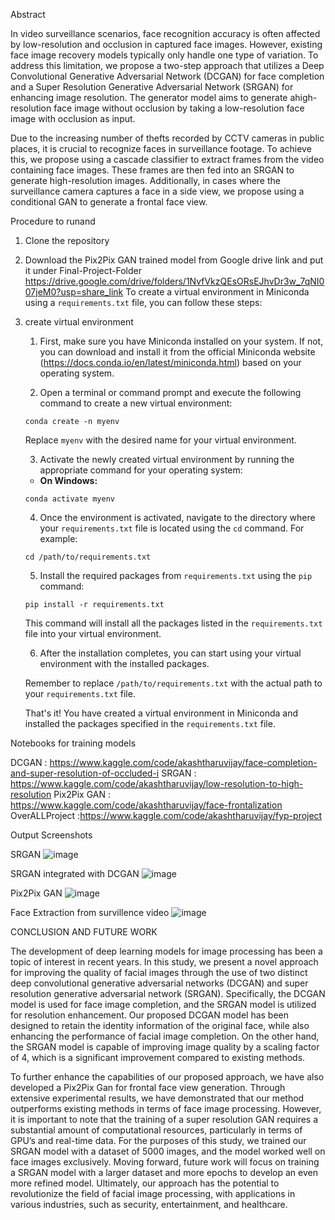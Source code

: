 Abstract 

In video surveillance scenarios, face recognition accuracy is often affected by low-resolution and occlusion in captured face images. However, existing face image recovery models typically only handle one type of variation. To address this limitation, we propose a two-step approach that utilizes a Deep Convolutional Generative Adversarial Network (DCGAN) for face completion and a Super Resolution Generative Adversarial Network (SRGAN) for enhancing image resolution. The generator model aims to generate ahigh-resolution face image without occlusion by taking a low-resolution face image with occlusion as input.

Due to the increasing number of thefts recorded by CCTV cameras in public places, it is crucial to recognize faces in surveillance footage. To achieve this, we propose using a cascade classifier to extract frames from the video containing face images. These frames are then fed into an SRGAN to generate high-resolution images. Additionally, in cases where the surveillance camera captures a face in a side view, we propose using a conditional GAN to generate a frontal face view.

Procedure to runand

1) Clone the repository
2) Download the Pix2Pix GAN trained model from Google drive link and put it under Final-Project-Folder https://drive.google.com/drive/folders/1NvfVkzQEsORsEJhvDr3w_7qNI007jeM0?usp=share_link
To create a virtual environment in Miniconda using a `requirements.txt` file, you can follow these steps:
3) create virtual environment
    1. First, make sure you have Miniconda installed on your system. If not, you can download and install it from the official Miniconda website              (https://docs.conda.io/en/latest/miniconda.html) based on your operating system.

    2. Open a terminal or command prompt and execute the following command to create a new virtual environment:

   ```shell
   conda create -n myenv
   ```

   Replace `myenv` with the desired name for your virtual environment.

    3. Activate the newly created virtual environment by running the appropriate command for your operating system:

    - **On Windows:**

     ```shell
     conda activate myenv
     ```


    4. Once the environment is activated, navigate to the directory where your `requirements.txt` file is located using the `cd` command. For example:

    ```shell
    cd /path/to/requirements.txt
    ```

    5. Install the required packages from `requirements.txt` using the `pip` command:

    ```shell
    pip install -r requirements.txt
    ```

    This command will install all the packages listed in the `requirements.txt` file into your virtual environment.

    6. After the installation completes, you can start using your virtual environment with the installed packages.

    Remember to replace `/path/to/requirements.txt` with the actual path to your `requirements.txt` file.

    That's it! You have created a virtual environment in Miniconda and installed the packages specified in the `requirements.txt` file.

Notebooks for training models

DCGAN           : https://www.kaggle.com/code/akashtharuvijay/face-completion-and-super-resolution-of-occluded-i
SRGAN           : https://www.kaggle.com/code/akashtharuvijay/low-resolution-to-high-resolution
Pix2Pix GAN     : https://www.kaggle.com/code/akashtharuvijay/face-frontalization
OverALLProject  :https://www.kaggle.com/code/akashtharuvijay/fyp-project

Output Screenshots 

SRGAN 
![image](https://github.com/vijaysaravanan1812/Final-Year-Project/assets/61357538/707c03ae-6e20-43d5-88cb-b128ba5eafcb)

SRGAN integrated with DCGAN
![image](https://github.com/vijaysaravanan1812/Final-Year-Project/assets/61357538/8178b1f4-e503-4f47-b38f-b6314b2b4da7)

Pix2Pix GAN
![image](https://github.com/vijaysaravanan1812/Final-Year-Project/assets/61357538/cc2979b5-8a4e-4e0d-867c-e1cf543aa91b)

Face Extraction from survillence video
![image](https://github.com/vijaysaravanan1812/Final-Year-Project/assets/61357538/e929bceb-7ae8-4959-986d-fe981f82cc75)

CONCLUSION AND FUTURE WORK

The development of deep learning models for image processing has
been a topic of interest in recent years. In this study, we present a novel approach
for improving the quality of facial images through the use of two distinct deep
convolutional generative adversarial networks (DCGAN) and super resolution
generative adversarial network (SRGAN). Specifically, the DCGAN model is
used for face image completion, and the SRGAN model is utilized for resolution
enhancement. Our proposed DCGAN model has been designed to retain the
identity information of the original face, while also enhancing the performance
of facial image completion. On the other hand, the SRGAN model is capable
of improving image quality by a scaling factor of 4, which is a significant
improvement compared to existing methods.

To further enhance the capabilities of our proposed approach,
we have also developed a Pix2Pix Gan for frontal face view generation.
Through extensive experimental results, we have demonstrated that our method
outperforms existing methods in terms of face image processing. However,
it is important to note that the training of a super resolution GAN requires a
substantial amount of computational resources, particularly in terms of GPU’s
and real-time data. For the purposes of this study, we trained our SRGAN model
with a dataset of 5000 images, and the model worked well on face images
exclusively. Moving forward, future work will focus on training a SRGAN
model with a larger dataset and more epochs to develop an even more refined
model. Ultimately, our approach has the potential to revolutionize the field of
facial image processing, with applications in various industries, such as security,
entertainment, and healthcare.





